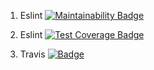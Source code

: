 1. Eslint
[![Maintainability Badge](https://codeclimate.com/github/codeclimate/codeclimate/maintainability)](https://api.codeclimate.com/v1/badges/a99a88d28ad37a79dbf6/maintainability)

2. Eslint 
[![Test Coverage Badge](https://codeclimate.com/github/codeclimate/codeclimate/test_coverage)](https://api.codeclimate.com/v1/badges/a99a88d28ad37a79dbf6/test_coverage)

3. Travis
[![Badge](https://travis-ci.org/{AnastasiaTetyueva}/{project-lvl1-s478}.svg?branch=master)](https://travis-ci.org/{AnastasiaTetyueva}/{project-lvl1-s478})